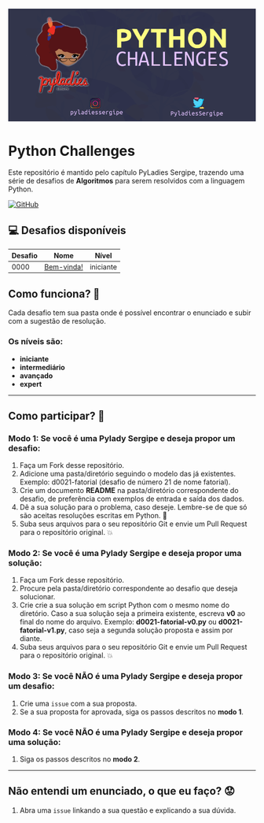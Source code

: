 ![logotimo Pyladies Sergipe](img/banner.png)

# Python Challenges
Este repositório é mantido pelo capítulo PyLadies Sergipe, trazendo uma série de desafios de **Algoritmos** para serem resolvidos com a linguagem Python.

[![GitHub](https://img.shields.io/github/license/pyladies-sergipe/challenges-python?style=for-the-badge)](/license)

## :computer: Desafios disponíveis

| Desafio | Nome | Nível |
| ------------- |:-------------:|:-------------:|
|0000| [Bem-vinda!](https://github.com/pyladies-sergipe/challenges-python/d0000_bem_vinda) | iniciante |

## Como funciona? :thinking:

Cada desafio tem sua pasta onde é possível encontrar o enunciado e subir com a sugestão de resolução.

### Os níveis são:
* **iniciante**
* **intermediário**
* **avançado**
* **expert**

----

## Como participar? :tada:

### Modo 1: Se você é uma Pylady Sergipe e deseja propor um desafio:

1. Faça um Fork desse repositório.
2. Adicione uma pasta/diretório seguindo o modelo das já existentes. Exemplo: d0021-fatorial (desafio de número 21 de nome fatorial).
3. Crie um documento **README** na pasta/diretório correspondente do desafio, de preferência com exemplos de entrada e saída dos dados.
4. Dê a sua solução para o problema, caso deseje. Lembre-se de que só são aceitas resoluções escritas em Python. :snake:
5. Suba seus arquivos para o seu repositório Git e envie um Pull Request para o repositório original. :boom:

### Modo 2: Se você é uma Pylady Sergipe e deseja propor uma solução:

1. Faça um Fork desse repositório.
2. Procure pela pasta/diretório correspondente ao desafio que deseja solucionar.
3. Crie crie a sua solução em script Python com o mesmo nome do diretório. Caso a sua solução seja a primeira existente, escreva **v0** ao final do nome do arquivo. Exemplo: **d0021-fatorial-v0.py** ou **d0021-fatorial-v1.py**, caso seja a segunda solução proposta e assim por diante.
5. Suba seus arquivos para o seu repositório Git e envie um Pull Request para o repositório original. :boom:

### Modo 3: Se você  NÃO é uma Pylady Sergipe e deseja propor um desafio:

1. Crie uma `issue` com a sua proposta.
2. Se a sua proposta for aprovada, siga os passos descritos no **modo 1**.

### Modo 4: Se você  NÃO é uma Pylady Sergipe e deseja propor uma solução:

1. Siga os passos descritos no **modo 2**.

----

## Não entendi um enunciado, o que eu faço? :worried:

1. Abra uma `issue` linkando a sua questão e explicando a sua dúvida.
